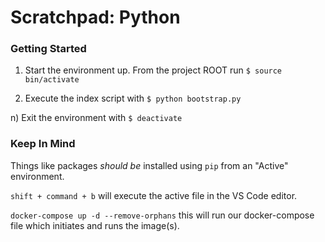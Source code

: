 # Scratchpad: Python

### Getting Started

1) Start the environment up. From the project ROOT run `$ source bin/activate`

2) Execute the index script with `$ python bootstrap.py`

n) Exit the environment with `$ deactivate`

### Keep In Mind

Things like packages _should be_ installed using `pip` from an "Active" environment.

`shift + command + b` will execute the active file in the VS Code editor.

`docker-compose up -d --remove-orphans` this will run our docker-compose file which initiates and runs the image(s).